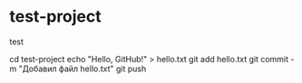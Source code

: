 # test-project
test

cd test-project
echo "Hello, GitHub!" > hello.txt
git add hello.txt
git commit -m "Добавил файл hello.txt"
git push
